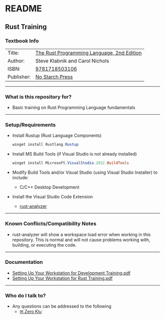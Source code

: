 # README #

## Rust Training ##

### Textbook Info ###

|            |                                                                                                          |
|------------|----------------------------------------------------------------------------------------------------------|
| Title:     | [The Rust Programming Language, 2nd Edition](https://nostarch.com/rust-programming-language-2nd-edition) |
| Author:    | Steve Klabnik and Carol Nichols                                                                          |
| ISBN:      | [9781718503106](https://isbnsearch.org/isbn/9781718503106)                                               |
| Publisher: | [No Starch Press](https://nostarch.com/)                                                                 |

---
### What is this repository for? ###

* Basic training on Rust Programming Language fundamentals

---

### Setup/Requirements ###

* Install Rustup (Rust Language Components)
    ```powershell
    winget install Rustlang.Rustup
    ```

* Install MS Build Tools (if Visual Studio is not already installed)
    ```powershell
    winget install Microsoft.VisualStudio.2022.BuildTools
    ```

* Modify Build Tools and/or Visual Studio (using Visual Studio Installer) to include:
    * C/C++ Desktop Development

* Install the Visual Studio Code Extension
    * [rust-analyzer](https://marketplace.visualstudio.com/items?itemName=rust-lang.rust-analyzer)

---

### Known Conflicts/Compatibility Notes ###

* rust-analyzer will show a workspace load error when working in
  this repository. This is normal and will not cause problems working
  with, building, or executing the code.

---

### Documentation ###

* [Setting Up Your Workstation for Development Training.pdf](./additional-files/Setting%20Up%20Your%20Workstation%20for%20Development%20Training.pdf)
* [Setting Up Your Workstation for Rust Training.pdf](./additional-files/Setting%20Up%20Your%20Workstation%20for%20Rust%20Training.pdf)

---

### Who do I talk to? ###

* Any questions can be addressed to the following
    * [✉ Zero Klu](mailto:zeroklu@myself.com?subject=Rust%20Training&body=Question%20about%20your%20Rust%20Training%20repository%20on%20GitHub:)
